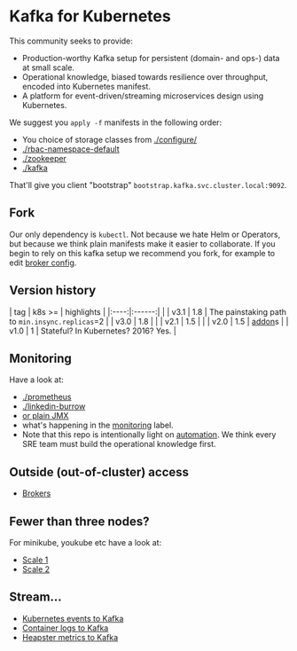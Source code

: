 # Kafka for Kubernetes

This community seeks to provide:
 * Production-worthy Kafka setup for persistent (domain- and ops-) data at small scale.
 * Operational knowledge, biased towards resilience over throughput, encoded into Kubernetes manifest.
 * A platform for event-driven/streaming microservices design using Kubernetes.

We suggest you `apply -f` manifests in the following order:
 * You choice of storage classes from [./configure/](./configure)
 * [./rbac-namespace-default](./rbac-namespace-default/)
 * [./zookeeper](./zookeeper/)
 * [./kafka](./kafka/)

That'll give you client "bootstrap" `bootstrap.kafka.svc.cluster.local:9092`.

## Fork

Our only dependency is `kubectl`. Not because we hate Helm or Operators, but because we think plain manifests make it easier to collaborate.
If you begin to rely on this kafka setup we recommend you fork, for example to edit [broker config](https://github.com/Yolean/kubernetes-kafka/blob/master/kafka/10broker-config.yml#L47).

## Version history

| tag  | k8s >= | highlights |
|:----:|:------:| |
| v3.1 | 1.8    | The painstaking path to `min.insync.replicas`=2 |
| v3.0 | 1.8    | |
| v2.1 | 1.5    | |
| v2.0 | 1.5    | [addon](https://github.com/Yolean/kubernetes-kafka/labels/addon)s |
| v1.0 | 1      | Stateful? In Kubernetes? 2016? Yes. |

## Monitoring

Have a look at:
 * [./prometheus](./prometheus/)
 * [./linkedin-burrow](./linkedin-burrow/)
 * [or plain JMX](https://github.com/Yolean/kubernetes-kafka/pull/96)
 * what's happening in the [monitoring](https://github.com/Yolean/kubernetes-kafka/labels/monitoring) label.
 * Note that this repo is intentionally light on [automation](https://github.com/Yolean/kubernetes-kafka/labels/automation). We think every SRE team must build the operational knowledge first.

## Outside (out-of-cluster) access

 * [Brokers](./outside-services/)

## Fewer than three nodes?

For minikube, youkube etc have a look at:

 * [Scale 1](https://github.com/Yolean/kubernetes-kafka/pull/44)
 * [Scale 2](https://github.com/Yolean/kubernetes-kafka/pull/118)

## Stream...

 * [Kubernetes events to Kafka](./events-kube/)
 * [Container logs to Kafka](https://github.com/Yolean/kubernetes-kafka/pull/131)
 * [Heapster metrics to Kafka](https://github.com/Yolean/kubernetes-kafka/pull/120)
